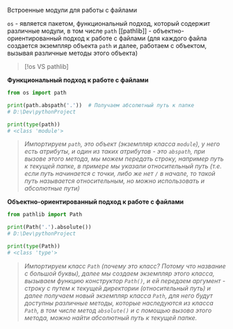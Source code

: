 Встроенные модули для работы с файлами

`os` - является пакетом, функциональный подход, который содержит различные модули, в том числе `path`
[[pathlib]] - объектно-ориентированный подход к работе с файлами (для каждого файла создается экземпляр объекта `path` и далее, работаем с объектом, вызывая различные методы этого объекта)

>[!os VS pathlib]

**Функциональный подход к работе с файлами** 
```Python
from os import path

print(path.abspath('.'))  # Получаем абсолютный путь к папке
# D:\Dev\pythonProject

print(type(path))
# <class 'module'> 
```
> *Импортируем `path`, это объект (экземпляр класса `module`), у него есть атрибуты, и один из таких атрибутов - это `abspath`, при вызове этого метода, мы можем передать строку, например путь к текущей папке, в примере мы указали относительный путь (т.е. если путь начинается с точки, либо же нет `/` в начале, то такой путь называется относительным, но можно использовать и абсолютные пути)*

**Объектно-ориентированный подход к работе с файлами**
```Python
from pathlib import Path

print(Path('.').absolute())
# D:\Dev\pythonProject

print(type(Path))
# <class 'type'>
```
>*Импортируем класс `Path` (почему это класс? Потому что название с большой буквы), далее мы создаем экземпляр этого класса, вызываем функцию конструктор `Path()`, и ей передаем аргумент - строку с путем к текущей директории (относительный путь) и далее получаем новый экземпляр класса `Path`, для него будут доступны различные методы, которые наследуются из класса `Path`, в том числе метод `absolute()` и с помощью вызова этого метода, можно найти абсолютный путь к текущей папке.*